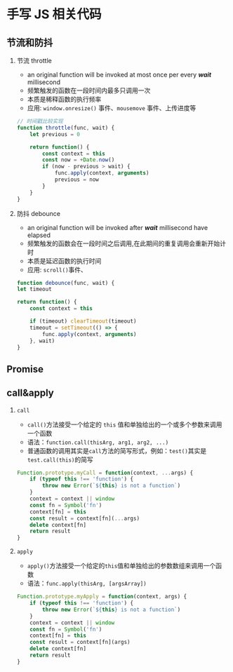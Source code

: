 # 手写 JS 相关代码

## 节流和防抖

1. 节流 throttle

   - an original function will be invoked at most once per every **_wait_** millisecond
   - 频繁触发的函数在一段时间内最多只调用一次
   - 本质是稀释函数的执行频率
   - 应用: `window.onresize()` 事件、`mousemove` 事件、上传进度等

    ``` javascript
    // 时间戳比较实现
    function throttle(func, wait) {
        let previous = 0

        return function() {
            const context = this
            const now = +Date.now()
            if (now - previous > wait) {
                func.apply(context, arguments)
                previous = now
            }
        }
    }
    ```

2. 防抖 debounce

   - an original function will be invoked after **_wait_** millisecond have elapsed
   - 频繁触发的函数会在一段时间之后调用,在此期间的重复调用会重新开始计时
   - 本质是延迟函数的执行时间
   - 应用: `scroll()`事件、

    ```javascript
    function debounce(func, wait) {
    let timeout

    return function() {
        const context = this

        if (timeout) clearTimeout(timeout)
        timeout = setTimeout(() => {
            func.apply(context, arguments)
        }, wait)
    }
    ```

## Promise

## call&apply

1. `call`

   - `call()`方法接受一个给定的 `this` 值和单独给出的一个或多个参数来调用一个函数
   - 语法：`function.call(thisArg, arg1, arg2, ...)`
   - 普通函数的调用其实是`call`方法的简写形式，例如：`test()`其实是`test.call(this)`的简写

    ``` javascript
    Function.prototype.myCall = function(context, ...args) {
        if (typeof this !== 'function') {
            throw new Error(`${this} is not a function`)
        }
        context = context || window
        const fn = Symbol('fn')
        context[fn] = this
        const result = context[fn](...args)
        delete context[fn]
        return result
    }
    ```

2. `apply`

   - `apply()`方法接受一个给定的`this`值和单独给出的参数数组来调用一个函数
   - 语法：`func.apply(thisArg, [argsArray])`

    ```javascript
    Function.prototype.myApply = function(context, args) {
        if (typeof this !== 'function') {
            throw new Error(`${this} is not a function`)
        }
        context = context || window
        const fn = Symbol('fn')
        context[fn] = this
        const result = context[fn](args)
        delete context[fn]
        return result
    }
    ```
